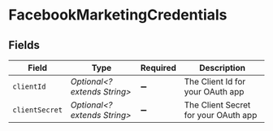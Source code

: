 # FacebookMarketingCredentials


## Fields

| Field                                | Type                                 | Required                             | Description                          |
| ------------------------------------ | ------------------------------------ | ------------------------------------ | ------------------------------------ |
| `clientId`                           | *Optional<? extends String>*         | :heavy_minus_sign:                   | The Client Id for your OAuth app     |
| `clientSecret`                       | *Optional<? extends String>*         | :heavy_minus_sign:                   | The Client Secret for your OAuth app |